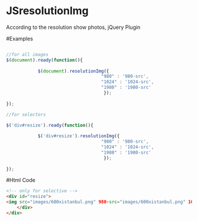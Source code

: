 JSresolutionImg
===============

According to the resolution show photos, jQuery Plugin

#Examples

```javascript

//for all images
$(document).ready(function(){
			
			$(document).resolutionImg({
									"980" : '980-src',
									"1024" : '1024-src',
									"1980" : '1980-src'
									 });
			
});

//for selectors

$('div#resize').ready(function(){
			
			$('div#resize').resolutionImg({
									"980" : '980-src',
									"1024" : '1024-src',
									"1980" : '1980-src'
									 });
			
});
```

#Html Code

```html
<!-- only for selective -->
<div id="resize">
<img src="images/600xistanbul.png" 980-src="images/600xistanbul.png" 1024-src="images/900xistanbul.png" 1980-src="images/1100xistanbul.png">
	</div>
</div>
```
